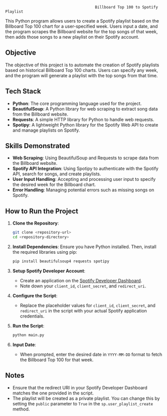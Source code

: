                                             Billboard Top 100 to Spotify Playlist

This Python program allows users to create a Spotify playlist based on the Billboard Top 100 chart for a user-specified week. Users input a date, and the program scrapes the Billboard website for the top songs of that week, then adds those songs to a new playlist on their Spotify account.

## Objective

The objective of this project is to automate the creation of Spotify playlists based on historical Billboard Top 100 charts. Users can specify any week, and the program will generate a playlist with the top songs from that time.

## Tech Stack

- **Python**: The core programming language used for the project.
- **BeautifulSoup**: A Python library for web scraping to extract song data from the Billboard website.
- **Requests**: A simple HTTP library for Python to handle web requests.
- **Spotipy**: A lightweight Python library for the Spotify Web API to create and manage playlists on Spotify.

## Skills Demonstrated

- **Web Scraping**: Using BeautifulSoup and Requests to scrape data from the Billboard website.
- **Spotify API Integration**: Using Spotipy to authenticate with the Spotify API, search for songs, and create playlists.
- **User Input Handling**: Accepting and processing user input to specify the desired week for the Billboard chart.
- **Error Handling**: Managing potential errors such as missing songs on Spotify.

## How to Run the Project

1. **Clone the Repository**:
    ```bash
    git clone <repository-url>
    cd <repository-directory>
    ```

2. **Install Dependencies**:
    Ensure you have Python installed. Then, install the required libraries using pip:
    ```bash
    pip install beautifulsoup4 requests spotipy
    ```

3. **Setup Spotify Developer Account**:
    - Create an application on the [Spotify Developer Dashboard](https://developer.spotify.com/dashboard/applications).
    - Note down your `client_id`, `client_secret`, and `redirect_uri`.

4. **Configure the Script**:
    - Replace the placeholder values for `client_id`, `client_secret`, and `redirect_uri` in the script with your actual Spotify application credentials.

5. **Run the Script**:
    ```bash
    python main.py
    ```

6. **Input Date**:
    - When prompted, enter the desired date in `YYYY-MM-DD` format to fetch the Billboard Top 100 for that week.

## Notes

- Ensure that the redirect URI in your Spotify Developer Dashboard matches the one provided in the script.
- The playlist will be created as a private playlist. You can change this by setting the `public` parameter to `True` in the `sp.user_playlist_create` method.
